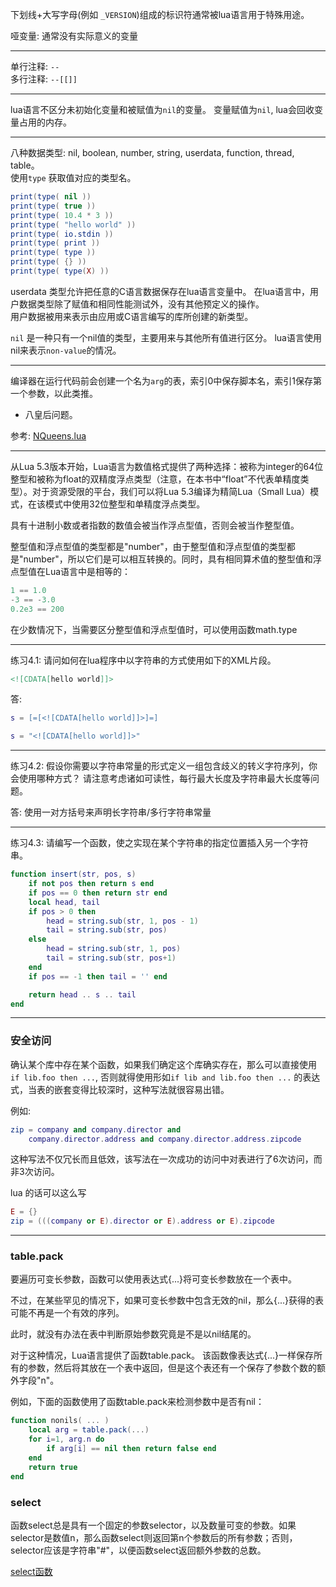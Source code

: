 

下划线+大写字母(例如 `_VERSION`)组成的标识符通常被lua语言用于特殊用途。

哑变量: 通常没有实际意义的变量

-----------------

单行注释: `--`   
多行注释: `--[[]]`

-------------------

lua语言不区分未初始化变量和被赋值为`nil`的变量。 变量赋值为`nil`, lua会回收变量占用的内存。

-------------------

八种数据类型: nil, boolean, number, string, userdata, function, thread, table。   
使用`type` 获取值对应的类型名。

```lua
print(type( nil ))
print(type( true ))
print(type( 10.4 * 3 ))
print(type( "hello world" ))
print(type( io.stdin ))
print(type( print ))
print(type( type ))
print(type( {} ))
print(type( type(X) ))
```

userdata 类型允许把任意的C语言数据保存在lua语言变量中。    在lua语言中，用户数据类型除了赋值和相同性能测试外，没有其他预定义的操作。    
用户数据被用来表示由应用或C语言编写的库所创建的新类型。

`nil` 是一种只有一个nil值的类型，主要用来与其他所有值进行区分。 lua语言使用nil来表示`non-value`的情况。

----------------------------
编译器在运行代码前会创建一个名为`arg`的表，索引0中保存脚本名，索引1保存第一个参数，以此类推。

- 八皇后问题。

参考: <a href="../NQueens.lua">NQueens.lua</a>


------------------------

从Lua 5.3版本开始，Lua语言为数值格式提供了两种选择：被称为integer的64位整型和被称为float的双精度浮点类型（注意，在本书中“float”不代表单精度类型）。对于资源受限的平台，我们可以将Lua 5.3编译为精简Lua（Small Lua）模式，在该模式中使用32位整型和单精度浮点类型。

具有十进制小数或者指数的数值会被当作浮点型值，否则会被当作整型值。

整型值和浮点型值的类型都是"number"，由于整型值和浮点型值的类型都是"number"，所以它们是可以相互转换的。同时，具有相同算术值的整型值和浮点型值在Lua语言中是相等的：

```lua
1 == 1.0
-3 == -3.0
0.2e3 == 200
```

在少数情况下，当需要区分整型值和浮点型值时，可以使用函数math.type

------------------------

练习4.1: 请问如何在lua程序中以字符串的方式使用如下的XML片段。

```xml
<![CDATA[hello world]]>
```

答: 

```lua
s = [=[<![CDATA[hello world]]>]=]
```

```lua
s = "<![CDATA[hello world]]>"
```

---------------------------
练习4.2: 假设你需要以字符串常量的形式定义一组包含歧义的转义字符序列，你会使用哪种方式？ 请注意考虑诸如可读性，每行最大长度及字符串最大长度等问题。

答: 使用一对方括号来声明长字符串/多行字符串常量

-------------

练习4.3: 请编写一个函数，使之实现在某个字符串的指定位置插入另一个字符串。

```lua
function insert(str, pos, s)
    if not pos then return s end
    if pos == 0 then return str end
    local head, tail
    if pos > 0 then
        head = string.sub(str, 1, pos - 1)
        tail = string.sub(str, pos)
    else
        head = string.sub(str, 1, pos)
        tail = string.sub(str, pos+1)
    end
    if pos == -1 then tail = '' end

    return head .. s .. tail
end
```

-------------------------

### 安全访问

确认某个库中存在某个函数，如果我们确定这个库确实存在，那么可以直接使用`if lib.foo then ...`, 否则就得使用形如`if lib and lib.foo then ...` 的表达式，当表的嵌套变得比较深时，这种写法就很容易出错。

例如:

```lua
zip = company and company.director and
    company.director.address and company.director.address.zipcode
```

这种写法不仅冗长而且低效，该写法在一次成功的访问中对表进行了6次访问，而非3次访问。

lua 的话可以这么写

```lua
E = {}
zip = (((company or E).director or E).address or E).zipcode
```

------------------------------

### table.pack

要遍历可变长参数，函数可以使用表达式{...}将可变长参数放在一个表中。

不过，在某些罕见的情况下，如果可变长参数中包含无效的nil，那么{...}获得的表可能不再是一个有效的序列。

此时，就没有办法在表中判断原始参数究竟是不是以nil结尾的。

对于这种情况，Lua语言提供了函数table.pack。 该函数像表达式{...}一样保存所有的参数，然后将其放在一个表中返回，但是这个表还有一个保存了参数个数的额外字段"n"。

例如，下面的函数使用了函数table.pack来检测参数中是否有nil：

```lua
function nonils( ... )
    local arg = table.pack(...)
    for i=1, arg.n do
        if arg[i] == nil then return false end
    end
    return true
end
```

### select

函数select总是具有一个固定的参数selector，以及数量可变的参数。如果selector是数值n，那么函数select则返回第n个参数后的所有参数；否则，selector应该是字符串"#"，以便函数select返回额外参数的总数。

<a href="../../lua/select函数">select函数</a>

